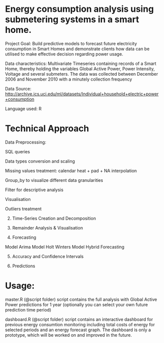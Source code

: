 # Energy consumption analysis using submetering systems in a smart home.

Project Goal: Build predictive models to forecast future electricity consumption in Smart Homes and demonstrate clients how data can be utilised to make effective decision regarding power usage.

Data characteristics: Multivariate Timeseries containing records of a Smart Home, thereby holding the variables Global Active Power, Power Intensity, Voltage and several submeters. The data was collected between December 2006 and November 2010 with a minutely collection frequency

Data Source: http://archive.ics.uci.edu/ml/datasets/Individual+household+electric+power+consumption

Language used: R

# Technical Approach

Data Preprocessing:

SQL queries

Data types conversion and scaling

Missing values treatment: calendar heat + pad + NA interpolation

Group_by to visualize different data granularities

Filter for descriptive analysis

Visualisation

Outliers treatment

2. Time-Series Creation and Decomposition

3. Remainder Analysis & Visualisation

4. Forecasting

Model Arima
Model Holt Winters
Model Hybrid Forecasting

5. Accuracy and Confidence Intervals

6. Predictions

# Usage:
master.R (@script folder) script contains the full analysis with Global Active Power predictions for 1 year (optionally you can select your own future prediction time period)

dashboard.R (@script folder) script contains an interactive dashboard for previous energy consumtion monitoring including total costs of energy for selected periods and an energy forecast graph. The dashboard is only a prototype, which will be worked on and improved in the future.
